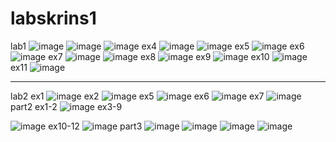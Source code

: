 # labskrins1
lab1
![image](https://user-images.githubusercontent.com/65495621/162809321-f2193a1f-c5d5-4a14-b26f-56db1a0e5f63.png)
![image](https://user-images.githubusercontent.com/65495621/162809346-e7ffbb34-925b-445b-80c2-450ecb548993.png)
![image](https://user-images.githubusercontent.com/65495621/162809383-bf24a462-1ef1-49ca-a5cd-7e7095ae9e6c.png)
ex4
![image](https://user-images.githubusercontent.com/65495621/162809464-904a053e-c4b6-438d-82ce-28b9852db1ab.png)
![image](https://user-images.githubusercontent.com/65495621/162809501-4dfa336b-8aeb-4010-96ee-06d5682e0522.png)
ex5
![image](https://user-images.githubusercontent.com/65495621/162809563-bb49a39a-f944-4343-a4ef-e27b71406ff7.png)
ex6
![image](https://user-images.githubusercontent.com/65495621/162809574-f59f870c-6586-4eb5-9985-d5fca1bb44c3.png)
ex7
![image](https://user-images.githubusercontent.com/65495621/162809670-8cefa74f-591f-4bd5-845b-2b97276c9bbc.png)
![image](https://user-images.githubusercontent.com/65495621/162809702-35c16ffe-c09e-43a1-b5f4-6e85528ae8d7.png)
ex8
![image](https://user-images.githubusercontent.com/65495621/162809735-2ab6b9d2-6d98-48ac-9644-2f92dff431d0.png)
ex9
![image](https://user-images.githubusercontent.com/65495621/162809762-c81b0a3a-6c9a-4447-b496-d38385b58ba1.png)
ex10
![image](https://user-images.githubusercontent.com/65495621/162809815-c33585fd-caad-4206-ab79-6e59111f74bf.png)
ex11
![image](https://user-images.githubusercontent.com/65495621/162809846-af9c931b-d5c8-4fb5-9de2-1d53a8e902da.png)
____________
lab2
ex1
![image](https://user-images.githubusercontent.com/65495621/162809906-372d09ff-729d-4994-9678-8085f66cd9b3.png)
ex2
![image](https://user-images.githubusercontent.com/65495621/162810964-65f533ec-c40f-4894-9ca2-c815271a895d.png)
ex5
![image](https://user-images.githubusercontent.com/65495621/162812225-70c87505-52d0-4552-95d7-5eb7ade57da7.png)
ex6
![image](https://user-images.githubusercontent.com/65495621/162813429-be1a1a0f-e4aa-4bd1-8985-188e96d90a6b.png)
ex7
![image](https://user-images.githubusercontent.com/65495621/162813851-b55ead7b-5a19-4bab-aaf5-4871181037fc.png)
part2
ex1-2
![image](https://user-images.githubusercontent.com/65495621/162816798-d1e1e387-fd5b-48ff-aad0-4fb58e3a027a.png)
ex3-9

![image](https://user-images.githubusercontent.com/65495621/162818245-5c6fc8e5-3e29-4ee3-bccb-11c7844791e9.png)
ex10-12
![image](https://user-images.githubusercontent.com/65495621/162818552-308aa8be-873a-404a-8269-0889bad8e982.png)
part3
![image](https://user-images.githubusercontent.com/65495621/162819068-ac906efa-6e78-4b57-b9c3-b2958c41297b.png)
![image](https://user-images.githubusercontent.com/65495621/162819552-34af5afb-c0dd-491f-bef1-b2ffad88d7b0.png)
![image](https://user-images.githubusercontent.com/65495621/162822089-c816dcc7-a637-4039-b169-1a052ec883a4.png)
![image](https://user-images.githubusercontent.com/65495621/162823214-fbea2ad6-1c5a-478c-873e-873fe93f4249.png)




